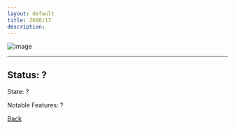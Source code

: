 ```yaml
---
layout: default
title: 2600/17
description: 
---
```

![image]()

* * *

## Status: ?

State: ?

Notable Features: ?

[Back](/./forest/bunker.html)
